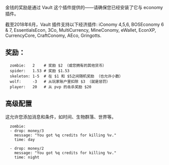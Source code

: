 金钱的奖励是通过 Vault 这个插件提供的——请确保您已经安装了它与 economy 插件。

截至2018年6月，Vault 插件支持以下经济插件: iConomy 4,5,6, BOSEconomy 6 & 7, EssentialsEcon, 3Co, MultiCurrency, MineConomy, eWallet, EconXP, CurrencyCore, CraftConomy, AEco, Gringotts.

## 奖励：

```
  zombie:   2    # 奖励 $2 （或您拥有的其他货币）
  spider:   1.53 # 奖励 $1.53
  skeleton: 1-5  # 在 $1 和 $5之间随机奖励 （也允许小数）
  wolf:     -3   # 从玩家账户里扣除 $3 （就是惩罚）
  player:   20   # 从 pvp 的击杀奖励 $20
```

## 高级配置

这允许您添加消息和条件，如时间、生物群落、世界等。

```
  zombie:
  - drop: money/3
    message: "You got %q credits for killing %v."
    time: day

  - drop: money/2
    message: "You got %q credits for killing %v."
    time: night
```
